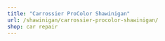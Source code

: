 ```yaml
---
title: "Carrossier ProColor Shawinigan"
url: /shawinigan/carrossier-procolor-shawinigan/
shop: car repair
---
```

